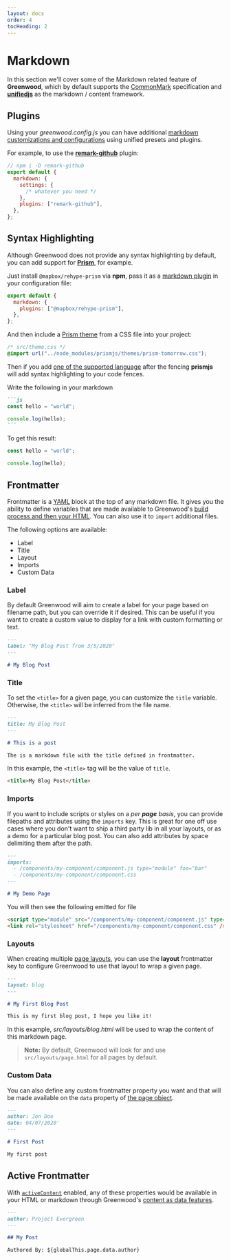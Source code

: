 ```yaml
---
layout: docs
order: 4
tocHeading: 2
---
```


# Markdown

In this section we'll cover some of the Markdown related feature of **Greenwood**, which by default supports the [CommonMark](https://commonmark.org/help/) specification and [**unifiedjs**](https://unifiedjs.com/) as the markdown / content framework.

## Plugins

Using your _greenwood.config.js_ you can have additional [markdown customizations and configurations](/docs/configuration#markdown) using unified presets and plugins.

For example, to use the [**remark-github**](https://github.com/remarkjs/remark-github) plugin:

```js
// npm i -D remark-github
export default {
  markdown: {
    settings: {
      /* whatever you need */
    },
    plugins: ["remark-github"],
  },
};
```

## Syntax Highlighting

Although Greenwood does not provide any syntax highlighting by default, you can add support for [**Prism**](https://prismjs.com/), for example.

Just install `@mapbox/rehype-prism` via **npm**, pass it as a [markdown plugin](/docs/reference/configuration/#markdown) in your configuration file:

```js
export default {
  markdown: {
    plugins: ["@mapbox/rehype-prism"],
  },
};
```

And then include a [Prism theme](https://prismjs.com/examples.html) from a CSS file into your project:

```css
/* src/theme.css */
@import url("../node_modules/prismjs/themes/prism-tomorrow.css");
```

Then if you add [one of the supported language](https://lucidar.me/en/web-dev/list-of-supported-languages-by-prism/) after the fencing **prismjs** will add syntax highlighting to your code fences.

Write the following in your markdown

````md
```js
const hello = "world";

console.log(hello);
```
````

To get this result:

```jsx
const hello = "world";

console.log(hello);
```

## Frontmatter

Frontmatter is a [YAML](https://yaml.org/) block at the top of any markdown file. It gives you the ability to define variables that are made available to Greenwood's [build process and then your HTML](/docs/content-as-data). You can also use it to `import` additional files.

The following options are available:

- Label
- Title
- Layout
- Imports
- Custom Data

### Label

By default Greenwood will aim to create a label for your page based on filename path, but you can override it if desired. This can be useful if you want to create a custom value to display for a link with custom formatting or text.

```md
---
label: "My Blog Post from 3/5/2020"
---

# My Blog Post
```

### Title

To set the `<title>` for a given page, you can customize the `title` variable. Otherwise, the `<title>` will be inferred from the file name.

```md
---
title: My Blog Post
---

# This is a post

The is a markdown file with the title defined in frontmatter.
```

In this example, the `<title>` tag will be the value of `title`.

```html
<title>My Blog Post</title>
```

### Imports

If you want to include scripts or styles on a _per **page** basis_, you can provide filepaths and attributes using the `imports` key. This is great for one off use cases where you don't want to ship a third party lib in all your layouts, or as a demo for a particular blog post.  You can also add attributes by space delimiting them after the path.

```md
---
imports:
  - /components/my-component/component.js type="module" foo="bar"
  - /components/my-component/component.css
---

# My Demo Page
```

You will then see the following emitted for file

```html
<script type="module" src="/components/my-component/component.js" type="module" foo="bar"></script>
<link rel="stylesheet" href="/components/my-component/component.css" />
```

### Layouts

When creating multiple [page layouts](/docs/pages/layouts/), you can use the **layout** frontmatter key to configure Greenwood to use that layout to wrap a given page.

```md
---
layout: blog
---

# My First Blog Post

This is my first blog post, I hope you like it!
```

In this example, _src/layouts/blog.html_ will be used to wrap the content of this markdown page.

> **Note:** By default, Greenwood will look for and use `src/layouts/page.html` for all pages by default.

### Custom Data

You can also define any custom frontmatter property you want and that will be made available on the `data` property of [the page object](/docs/content-as-data/).

```md
---
author: Jon Doe
date: 04/07/2020'
---

# First Post

My first post
```

## Active Frontmatter

With [`activeContent`](/docs/reference/configuration/#active-content) enabled, any of these properties would be available in your HTML or markdown through Greenwood's [content as data features](/docs/content-as-data/).

```md
---
author: Project Evergreen
---

## My Post

Authored By: ${globalThis.page.data.author}
```
